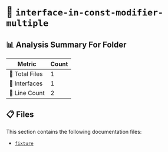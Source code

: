 # 📁 `interface-in-const-modifier-multiple`

## 📊 Analysis Summary For Folder

| Metric | Count |
|--------|-------|
| 📁 Total Files | 1 |
| 📐 Interfaces | 1 |
| 🔢 Line Count | 2 |


## 📋 Files

This section contains the following documentation files:

- [`fixture`](./fixture.md)